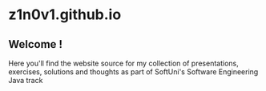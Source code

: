 # z1n0v1.github.io

## Welcome !

Here you'll find the website source for my collection of presentations, exercises, solutions and thoughts as part of SoftUni's Software Engineering Java track